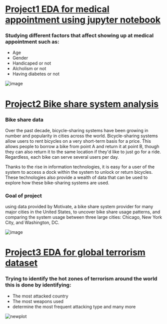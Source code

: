 # [Project1 EDA for medical appointment using jupyter notebook](https://github.com/MoemenMamdouh99/Medical-Show-up-appointment)

### Studying different factors that affect showing up at medical appointment such as:
- Age
- Gender
- Handicaped or not
- Alcholism or not
- Having diabetes or not

![image](https://user-images.githubusercontent.com/109303588/193862790-3260aa2e-3eb1-450d-a451-0fa6577010b7.png)



# [Project2 Bike share system analysis](https://github.com/MoemenMamdouh99/Bike-share-system)

### Bike share data

Over the past decade, bicycle-sharing systems have been growing in number and popularity in cities across the world. Bicycle-sharing systems allow users to rent bicycles on a very short-term basis for a price. This allows people to borrow a bike from point A and return it at point B, though they can also return it to the same location if they'd like to just go for a ride. Regardless, each bike can serve several users per day.

Thanks to the rise in information technologies, it is easy for a user of the system to access a dock within the system to unlock or return bicycles. These technologies also provide a wealth of data that can be used to explore how these bike-sharing systems are used.

### Goal of project 

using data provided by Motivate, a bike share system provider for many major cities in the United States, to uncover bike share usage patterns, and comparing the system usage between three large cities: Chicago, New York City, and Washington, DC.


![image](https://user-images.githubusercontent.com/109303588/193862446-bcffe2ca-da35-45fa-b196-9117e22fa209.png)



# [Project3 EDA for global terrorism dataset](https://github.com/MoemenMamdouh99/Global-terrorism-EDA)

### Trying to identify the hot zones of terrorism around the world this is done by identifying:

- The most attacked country
- The most weapons used
- determine the most frequent attacking type and many more

![newplot](https://user-images.githubusercontent.com/109303588/193865209-3fb0d303-be64-4627-871f-1c080d75c55c.png)




